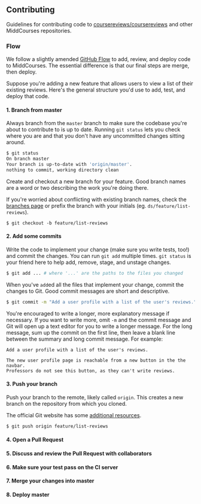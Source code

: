 ## Contributing

Guidelines for contributing code to
[coursereviews/coursereviews](https://github.com/coursereviews/coursereviews)
and other MiddCourses repositories.

### Flow

We follow a slightly amended [GitHub Flow](https://guides.github.com/introduction/flow/)
to add, review, and deploy code to MiddCourses. The essential difference is that our final
steps are merge, then deploy.

Suppose you're adding a new feature that allows users to view a list of their existing reviews.
Here's the general structure you'd use to add, test, and deploy that code.

#### 1. Branch from master

Always branch from the `master` branch to make sure the codebase you're about to contribute
to is up to date. Running `git status` lets you check where you are and that you don't have
any uncommitted changes sitting around.

```sh
$ git status
On branch master
Your branch is up-to-date with 'origin/master'.
nothing to commit, working directory clean
```

Create and checkout a new branch for your feature. Good branch names are a word or two
describing the work you're doing there.

If you're worried about conflicting with existing branch names, check the
[branches page](https://github.com/coursereviews/coursereviews/branches)
or prefix the branch with your initials (eg. `ds/feature/list-reviews`).

```
$ git checkout -b feature/list-reviews
```

#### 2. Add some commits

Write the code to implement your change (make sure you write tests, too!) and commit the
changes. You can run `git add` multiple times. `git status` is your friend here to help add,
remove, stage, and unstage changes.

```sh
$ git add ... # where '...' are the paths to the files you changed
```

When you've `add`ed all the files that implement your change, commit the changes to Git.
Good commit messages are short and descriptive.

```sh
$ git commit -m "Add a user profile with a list of the user's reviews."
```

You're encouraged to write a longer, more explanatory message if necessary. If you want to
write more, omit `-m` and the commit message and Git will open up a text editor for you to
write a longer message. For the long message, sum up the commit on the first line, then leave
a blank line between the summary and long commit message. For example:

```
Add a user profile with a list of the user's reviews.

The new user profile page is reachable from a new button in the the navbar.
Professors do not see this button, as they can't write reviews.
```

#### 3. Push your branch

Push your branch to the remote, likely called `origin`. This creates a new branch on the
repository from which you cloned.

The official Git website has some
[additional resources](https://git-scm.com/book/en/v2/Git-Basics-Working-with-Remotes#Pushing-to-Your-Remotes).

```sh
$ git push origin feature/list-reviews
```

#### 4. Open a Pull Request

#### 5. Discuss and review the Pull Request with collaborators

#### 6. Make sure your test pass on the CI server

#### 7. Merge your changes into master

#### 8. Deploy master
